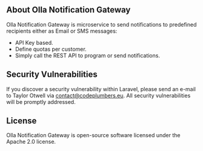 ## About Olla Notification Gateway

Olla Notification Gateway is microservice to send notifications to predefined recipients either as Email or SMS messages:

- API Key based.
- Define quotas per customer.
- Simply call the REST API to program or send notifications.

## Security Vulnerabilities

If you discover a security vulnerability within Laravel, please send an e-mail to Taylor Otwell via [contact@codeplumbers.eu](mailto:contact@codeplumbers.eu). All security vulnerabilities will be promptly addressed.

## License

Olla Notification Gateway is open-source software licensed under the Apache 2.0 license.

